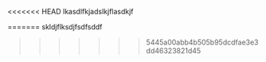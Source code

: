 <<<<<<< HEAD
lkasdlfkjadslkjflasdkjf

=======
skldjflksdjfsdfsddf
>>>>>>> 5445a00abb4b505b95dcdfae3e3dd46323821d45
